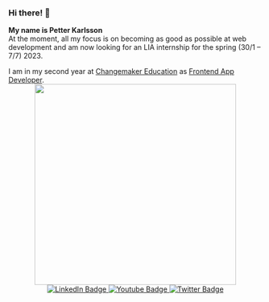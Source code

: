 ### Hi there! 👋

<b>My name is Petter Karlsson</b><br>
At the moment, all my focus is on becoming as good as possible at web development and am now looking for an LIA internship for the spring (30/1 – 7/7) 2023.
<div>
  I am in my second year at <a href="https://cmeducations.se/" target="_blank">Changemaker Education</a> as <a href="https://cmeducations.se/utbildningar/program/frontend-app-developer" target="_blank">Frontend App Developer</a>.
 </div>
<div id="header" align="center">
  <img src="https://media2.giphy.com/media/3kPDmoWdBpQPNhCnUG/giphy.gif" width="400"/>
</div>


<div id="badges" align="center">
  <a href="your-linkedin-URL">
    <img src="https://img.shields.io/badge/LinkedIn-blue?style=for-the-badge&logo=linkedin&logoColor=white" alt="LinkedIn Badge"/>
  </a>
  <a href="your-youtube-URL">
    <img src="https://img.shields.io/badge/MyWebsite-red?style=for-the-badge&logo=MyWebsite&logoColor=white" alt="Youtube Badge"/>
  </a>
  <a href="your-twitter-URL">
    <img src="https://img.shields.io/badge/Email-blue?style=for-the-badge&logo=Email&logoColor=white" alt="Twitter Badge"/>
  </a>
</div>
